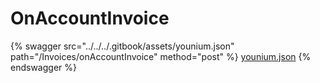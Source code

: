 # OnAccountInvoice

{% swagger src="../../../.gitbook/assets/younium.json" path="/Invoices/onAccountInvoice" method="post" %}
[younium.json](../../../.gitbook/assets/younium.json)
{% endswagger %}
